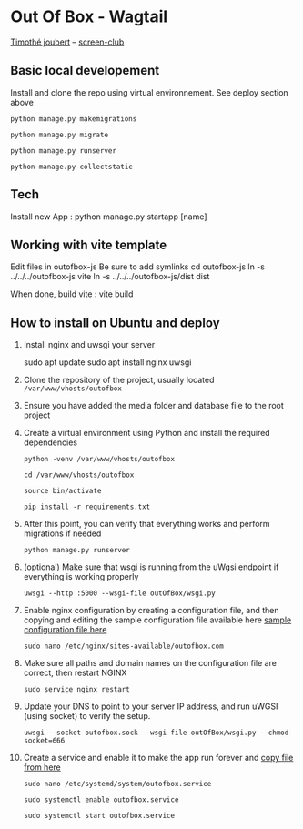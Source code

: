 # Out Of Box - Wagtail

[Timothé joubert](https://timothejoubert.com) – [screen-club](https://screen-club.com)

## Basic local developement

Install and clone the repo using virtual environnement. See deploy section above

`python manage.py makemigrations `

`python manage.py migrate `

`python manage.py runserver`

`python manage.py collectstatic`

## Tech

Install new App :
python manage.py startapp [name]

## Working with vite template

Edit files in outofbox-js
Be sure to add symlinks
cd outofbox-js
ln -s ../../../outofbox-js vite
ln -s ../../../outofbox-js/dist dist

When done, build vite :
vite build

## How to install on Ubuntu and deploy

1.  Install nginx and uwsgi your server

    sudo apt update
    sudo apt install nginx uwsgi

2.  Clone the repository of the project, usually located `/var/www/vhosts/outofbox`
3.  Ensure you have added the media folder and database file to the root project
4.  Create a virtual environment using Python and install the required dependencies

    `python -venv /var/www/vhosts/outofbox`

    `cd /var/www/vhosts/outofbox`

    `source bin/activate`

    `pip install -r requirements.txt`

5.  After this point, you can verify that everything works and perform migrations if needed

    `python manage.py runserver`

6.  (optional) Make sure that wsgi is running from the uWgsi endpoint if everything is working properly

    `uwsgi --http :5000 --wsgi-file outOfBox/wsgi.py`

7.  Enable nginx configuration by creating a configuration file, and then copying and editing the sample configuration file available here [sample configuration file here](https://github.com/timothejoubert/out-of-box/blob/main/configs/nginx)

    `sudo nano /etc/nginx/sites-available/outofbox.com `

8.  Make sure all paths and domain names on the configuration file are correct, then restart NGINX

    `sudo service nginx restart `

9.  Update your DNS to point to your server IP address, and run uWGSI (using socket) to verify the setup.

    `uwsgi --socket outofbox.sock --wsgi-file outOfBox/wsgi.py --chmod-socket=666`

10. Create a service and enable it to make the app run forever and [copy file from here](https://github.com/timothejoubert/out-of-box/blob/main/configs/outofbox.service "copy file from here")

    `sudo nano /etc/systemd/system/outofbox.service`

    `sudo systemctl enable outofbox.service`

    `sudo systemctl start outofbox.service`
